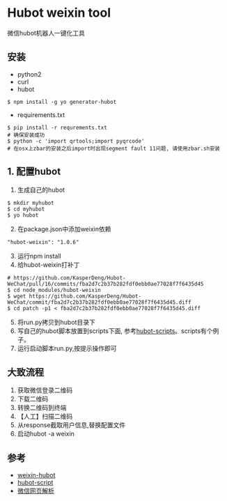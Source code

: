 # Hubot weixin tool

微信hubot机器人一键化工具

## 安装

* python2
* curl
* hubot
```
$ npm install -g yo generator-hubot
```
* requirements.txt
```
$ pip install -r requrements.txt
# 确保安装成功
$ python -c 'import qrtools;import pyqrcode'
# 在osx上zbar的安装之后import时出现segment fault 11问题, 请使用zbar.sh安装
```


## 1. 配置hubot

1. 生成自己的hubot
```
$ mkdir myhubot
$ cd myhubot
$ yo hubot
```
2. 在package.json中添加weixin依赖
```
"hubot-weixin": "1.0.6"
```
3. 运行npm install
4. 给hubot-weixin打补丁
```
# https://github.com/KasperDeng/Hubot-WeChat/pull/16/commits/fba2d7c2b37b282fdf0ebb0ae77028f7f6435d45
$ cd node_modules/hubot-weixin
$ wget https://github.com/KasperDeng/Hubot-WeChat/commit/fba2d7c2b37b282fdf0ebb0ae77028f7f6435d45.diff
$ cd patch -p1 < fba2d7c2b37b282fdf0ebb0ae77028f7f6435d45.diff
```
5. 将run.py拷贝到hubot目录下
6. 写自己的hubot脚本放置到scripts下面, 参考[hubot-scripts](https://github.com/github/hubot-scripts)。scripts有个例子。
7. 运行启动脚本run.py,按提示操作即可

## 大致流程

1. 获取微信登录二维码
2. 下载二维码
3. 转换二维码到终端
4. 【人工】扫描二维码
5. 从response截取用户信息,替换配置文件
6. 启动hubot -a weixin

## 参考

* [weixin-hubot](https://github.com/KasperDeng/Hubot-WeChat)
* [hubot-script](https://github.com/github/hubot-scripts)
* [微信网页解析](http://freezingsky.iteye.com/blog/2055502)
